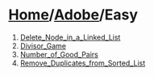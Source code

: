# [Home](./../..)/[Adobe](./..)/Easy
1. [Delete_Node_in_a_Linked_List](./Delete_Node_in_a_Linked_List.md)
2. [Divisor_Game](./Divisor_Game.md)
3. [Number_of_Good_Pairs](./Number_of_Good_Pairs.md)
4. [Remove_Duplicates_from_Sorted_List](./Remove_Duplicates_from_Sorted_List.md)

